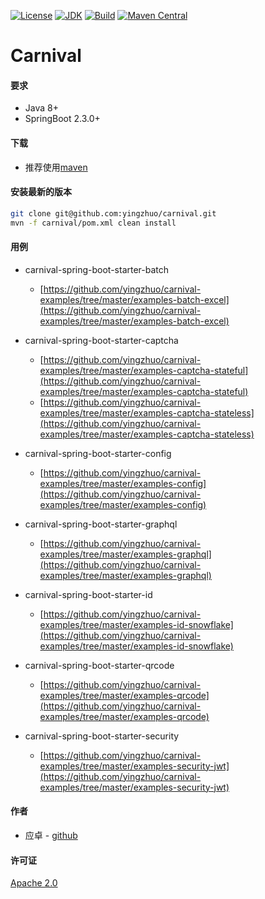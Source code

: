[![License](http://img.shields.io/badge/License-Apache_2-red.svg?style=flat)](http://www.apache.org/licenses/LICENSE-2.0)
[![JDK](http://img.shields.io/badge/JDK-v8.0-yellow.svg)](http://www.oracle.com/technetwork/java/javase/downloads/index.html)
[![Build](http://img.shields.io/badge/Build-Maven_2-green.svg)](https://maven.apache.org/)
[![Maven Central](https://img.shields.io/maven-central/v/com.github.yingzhuo/carnival.svg?label=Maven%20Central)](https://search.maven.org/search?q=g:%22com.github.yingzhuo%22%20AND%20a:%22carnival%22)

# Carnival

#### 要求

* Java 8+
* SpringBoot 2.3.0+

#### 下载

* 推荐使用[maven](https://search.maven.org/search?q=carnival)

#### 安装最新的版本

```sh
git clone git@github.com:yingzhuo/carnival.git
mvn -f carnival/pom.xml clean install
```

#### 用例

* carnival-spring-boot-starter-batch
    * [https://github.com/yingzhuo/carnival-examples/tree/master/examples-batch-excel](https://github.com/yingzhuo/carnival-examples/tree/master/examples-batch-excel)

* carnival-spring-boot-starter-captcha
    * [https://github.com/yingzhuo/carnival-examples/tree/master/examples-captcha-stateful](https://github.com/yingzhuo/carnival-examples/tree/master/examples-captcha-stateful)
    * [https://github.com/yingzhuo/carnival-examples/tree/master/examples-captcha-stateless](https://github.com/yingzhuo/carnival-examples/tree/master/examples-captcha-stateless)

* carnival-spring-boot-starter-config
    * [https://github.com/yingzhuo/carnival-examples/tree/master/examples-config](https://github.com/yingzhuo/carnival-examples/tree/master/examples-config)

* carnival-spring-boot-starter-graphql
    * [https://github.com/yingzhuo/carnival-examples/tree/master/examples-graphql](https://github.com/yingzhuo/carnival-examples/tree/master/examples-graphql)

* carnival-spring-boot-starter-id
    * [https://github.com/yingzhuo/carnival-examples/tree/master/examples-id-snowflake](https://github.com/yingzhuo/carnival-examples/tree/master/examples-id-snowflake)

* carnival-spring-boot-starter-qrcode
    * [https://github.com/yingzhuo/carnival-examples/tree/master/examples-qrcode](https://github.com/yingzhuo/carnival-examples/tree/master/examples-qrcode)

* carnival-spring-boot-starter-security
    * [https://github.com/yingzhuo/carnival-examples/tree/master/examples-security-jwt](https://github.com/yingzhuo/carnival-examples/tree/master/examples-security-jwt)

#### 作者

* 应卓 - [github](https://github.com/yingzhuo)

#### 许可证

[Apache 2.0](LICENSE)
